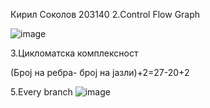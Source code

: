 Кирил Соколов 203140
2.Control Flow Graph

![image](https://user-images.githubusercontent.com/100873282/171431914-6a886d27-9760-4884-b744-aefe425b1944.png)

3.Цикломатска комплексност

(Број на ребра- број на јазли)+2=27-20+2



5.Every branch
![image](https://user-images.githubusercontent.com/100873282/171461071-9eac20aa-28d8-40a3-8e89-1745b12cc05c.png)


